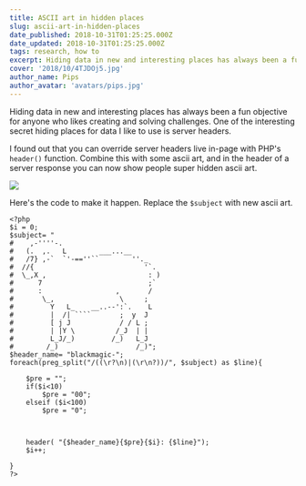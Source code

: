 ```yaml
---
title: ASCII art in hidden places
slug: ascii-art-in-hidden-places
date_published: 2018-10-31T01:25:25.000Z
date_updated: 2018-10-31T01:25:25.000Z
tags: research, how to
excerpt: Hiding data in new and interesting places has always been a fun objective for anyone who likes creating and solving challenges. One of the interesting secret hiding places for data I like to use is server headers.
cover: '2018/10/4TJDOj5.jpg'
author_name: Pips
author_avatar: 'avatars/pips.jpg'
---
```


Hiding data in new and interesting places has always been a fun objective for
anyone who likes creating and solving challenges. One of the interesting secret
hiding places for data I like to use is server headers.

I found out that you can override server headers live in-page with PHP's
`header()` function. Combine this with some ascii art, and in the header of a
server response you can now show people super hidden ascii art.

![](2018/10/image-15.png)

Here's the code to make it happen. Replace the `$subject` with new ascii art.

    <?php
    $i = 0;
    $subject= "
    #    ,-''''-.
    #   (.  ,.   L        ___...__
    #   /7} ,-`  `'-==''``        ''._
    #  //{                           '`.
    #  \_,X ,                         : )
    #      7                          ;`
    #      :                  ,       /
    #       \_,                \     ;
    #         Y   L_    __..--':`.    L
    #         |  /| ````       ;  y  J
    #         [ j J            / / L ;
    #         | |Y \          /_J  | |
    #         L_J/_)         /_)   L_J
    #        /_)                   /_)";
    $header_name= "blackmagic-";
    foreach(preg_split("/((\r?\n)|(\r\n?))/", $subject) as $line){

        $pre = "";
        if($i<10)
            $pre = "00";
        elseif ($i<100)
            $pre = "0";



        header( "{$header_name}{$pre}{$i}: {$line}");
        $i++;

    }
    ?>
